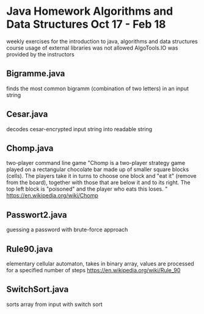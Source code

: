 # Java Homework Algorithms and Data Structures Oct 17 - Feb 18
weekly exercises for the introduction to java, algorithms and data structures course
usage of external libraries was not allowed
AlgoTools.IO was provided by the instructors

## Bigramme.java
finds the most common bigramm (combination of two letters) in an input string

## Cesar.java
decodes cesar-encrypted input string into readable string

## Chomp.java
two-player command line game
"Chomp is a two-player strategy game played on a rectangular chocolate bar made up of smaller square blocks (cells). The players take it in turns to choose one block and "eat it" (remove from the board), together with those that are below it and to its right. The top left block is "poisoned" and the player who eats this loses. "
https://en.wikipedia.org/wiki/Chomp

## Passwort2.java
guessing a password with brute-force approach

## Rule90.java
elementary cellular automaton, takes in binary array, values are processed for a specified number of steps
https://en.wikipedia.org/wiki/Rule_90

## SwitchSort.java
sorts array from input with switch sort
